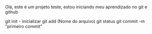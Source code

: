 Olá, este é um projeto teste, estou iniciando meu aprendizado no git e github

git init - inicializar
git add (Nome do arquivo)
git status
git commit -m "primeiro commit"
